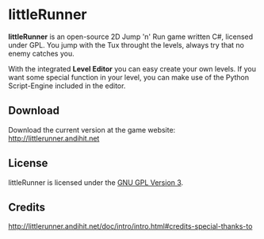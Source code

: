 littleRunner
============

**littleRunner** is an open-source 2D Jump 'n' Run game written C#, licensed under GPL.
You jump with the Tux throught the levels, always try that no enemy catches you.

With the integrated **Level Editor** you can easy create your own levels.
If you want some special function in your level, you can make use of the Python Script-Engine included in the editor. 


Download
--------

Download the current version at the game website: http://littlerunner.andihit.net

License
-------

littleRunner is licensed under the [GNU GPL Version 3](http://github.com/andihit/littleRunner/GPL-LICENSE.md).

Credits
-------

http://littlerunner.andihit.net/doc/intro/intro.html#credits-special-thanks-to